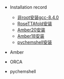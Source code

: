 - Installation record
	- [非root安装gcc-8.4.0](install/gcc.md)
	- [RoseTTAfold安装](install/rosettafold.md)
	- [Amber20安装](install/Amber20.md)
	- [Amber18安装](install/Amber18.md)
	- [pychemshell安装](install/pychemshell.md)
- Amber

- ORCA

- pychemshell
